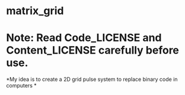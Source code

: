 # matrix_grid
# Note: Read Code_LICENSE and Content_LICENSE carefully before use.
*My idea is to create a 2D grid pulse system to replace binary code in computers *